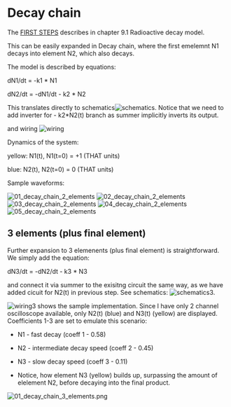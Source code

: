 # Decay chain

The [FIRST STEPS](../THAT_First_Steps.pdf) describes in chapter 9.1 Radioactive decay model.

This can be easily expanded in Decay chain, where the first emelemnt N1 decays into element N2, which also decays.

The model is described by equations:

dN1/dt = -k1 * N1

dN2/dt = -dN1/dt - k2 * N2

This translates directly to schematics![schematics](schematics.jpg). Notice that we need to add inverter for - k2*N2(t) branch as summer implicitly inverts its output. 

and wiring ![wiring](wiring.jpg)

Dynamics of the system:

yellow: N1(t), N1(t=0) = +1 (THAT units)

blue:   N2(t), N2(t=0) = 0  (THAT units)

Sample waveforms:

![01_decay_chain_2_elements](01_decay_chain_2_elements.png)
![02_decay_chain_2_elements](02_decay_chain_2_elements.png)
![03_decay_chain_2_elements](03_decay_chain_2_elements.png)
![04_decay_chain_2_elements](04_decay_chain_2_elements.png)
![05_decay_chain_2_elements](05_decay_chain_2_elements.png)

## 3 elements (plus final element)

Further expansion to 3 elemenents (plus final element) is straightforward. We simply add the equation:

dN3/dt = -dN2/dt - k3 * N3

and connect it via summer to the exisitng circuit the same way, as we have added cicuit for N2(t) in previous step. See schematics: ![schematics3](schematics_3_elements.jpg).

![wiring3](wiring_3_elements.jpg) shows the sample implementation. Since I have only 2 channel oscilloscope available, only N2(t) (blue) and N3(t) (yellow) are displayed. Coefficients 1-3 are set to emulate this scenario:
* N1 - fast decay (coeff 1 - 0.58)
* N2 - intermediate decay speed (coeff 2 - 0.45)
* N3 - slow decay speed (coeff 3 - 0.11) 

* Notice, how element N3 (yellow) builds up, surpassing the amount of elelement N2, before decaying into the final product.

![01_decay_chain_3_elements.png](01_decay_chain_3_elements.png)
